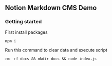 ## Notion Markdown CMS Demo

### Getting started

First install packages
```Shell
npm i
```

Run this command to clear data and execute script

```Shell
rm -rf docs && mkdir docs && node index.js
```